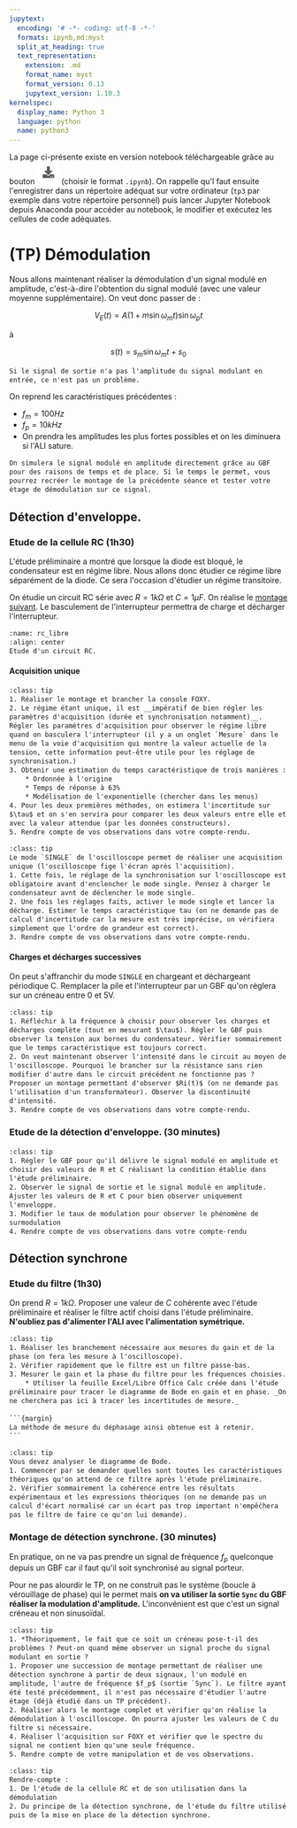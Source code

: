 ```yaml
---
jupytext:
  encoding: '# -*- coding: utf-8 -*-'
  formats: ipynb,md:myst
  split_at_heading: true
  text_representation:
    extension: .md
    format_name: myst
    format_version: 0.13
    jupytext_version: 1.10.3
kernelspec:
  display_name: Python 3
  language: python
  name: python3
---
```


La page ci-présente existe en version notebook téléchargeable grâce au bouton ![Bouton](./images/bouton_tl.png) (choisir le format `.ipynb`). On rappelle qu'l faut ensuite l'enregistrer dans un répertoire adéquat sur votre ordinateur (`tp3` par exemple dans votre répertoire personnel) puis lancer Jupyter Notebook depuis Anaconda pour accéder au notebook, le modifier et exécutez les cellules de code adéquates.


# (TP) Démodulation

Nous allons maintenant réaliser la démodulation d'un signal modulé en amplitude, c'est-à-dire l'obtention du signal modulé (avec une valeur moyenne supplémentaire). On veut donc passer de :

$$
V_E(t) = A (1 + m \sin \omega_m t) \sin \omega_p t
$$

à

$$
s(t) = s_m \sin \omega_m t + s_0
$$

````{margin}
Si le signal de sortie n'a pas l'amplitude du signal modulant en entrée, ce n'est pas un problème.
````

On reprend les caractéristiques précédentes :
* $f_m = 100Hz$
* $f_p = 10kHz$
* On prendra les amplitudes les plus fortes possibles et on les diminuera si l'ALI sature.

````{important}
On simulera le signal modulé en amplitude directement grâce au GBF pour des raisons de temps et de place. Si le temps le permet, vous pourrez recréer le montage de la précédente séance et tester votre étage de démodulation sur ce signal.
````

## Détection d'enveloppe.

### Etude de la cellule RC (1h30)
L'étude préliminaire a montré que lorsque la diode est bloqué, le condensateur est en régime libre. Nous allons donc étudier ce régime libre séparément de la diode. Ce sera l'occasion d'étudier un régime transitoire.

On étudie un circuit RC série avec $R = 1 k\Omega$ et $C = 1 \mu F$. On réalise le [montage suivant](rc_libre). Le basculement de l'interrupteur permettra de charge et décharger l'interrupteur.

```{figure} ./images/rc_libre.jpg
:name: rc_libre
:align: center
Etude d'un circuit RC.
```

#### Acquisition unique
````{admonition} Etude avec FOXY
:class: tip
1. Réaliser le montage et brancher la console FOXY. 
2. Le régime étant unique, il est __impératif de bien régler les paramètres d'acquisition (durée et synchronisation notamment)__. Régler les paramètres d'acquisition pour observer le régime libre quand on basculera l'interrupteur (il y a un onglet `Mesure` dans le menu de la voie d'acquisition qui montre la valeur actuelle de la tension, cette information peut-être utile pour les réglage de synchronisation.)
3. Obtenir une estimation du temps caractéristique de trois manières :
	* Ordonnée à l'origine
	* Temps de réponse à 63%
	* Modélisation de l'exponentielle (chercher dans les menus)
4. Pour les deux premières méthodes, on estimera l'incertitude sur $\tau$ et on s'en servira pour comparer les deux valeurs entre elle et avec la valeur attendue (par les données constructeurs).
5. Rendre compte de vos observations dans votre compte-rendu.
````

````{admonition} Etude avec l'oscilloscope
:class: tip
Le mode `SINGLE` de l'oscilloscope permet de réaliser une acquisition unique (l'oscilloscope fige l'écran après l'acquisition).
1. Cette fois, le réglage de la synchronisation sur l'oscilloscope est obligatoire avant d'enclencher le mode single. Pensez à charger le condensateur avnt de déclencher le mode single.
2. Une fois les réglages faits, activer le mode single et lancer la décharge. Estimer le temps caractéristique tau (on ne demande pas de calcul d'incertitude car la mesure est très imprécise, on vérifiera simplement que l'ordre de grandeur est correct).
3. Rendre compte de vos observations dans votre compte-rendu.
````

#### Charges et décharges successives
On peut s'affranchir du mode `SINGLE` en chargeant et déchargeant périodique C. Remplacer la pile et l'interrupteur par un GBF qu'on règlera sur un créneau entre 0 et 5V.

````{admonition} Etude avec l'oscilloscope
:class: tip
1. Réfléchir à la fréquence à choisir pour observer les charges et décharges complète (tout en mesurant $\tau$). Régler le GBF puis observer la tension aux bornes du condensateur. Vérifier sommairement que le temps caractéristique est toujours correct.
2. On veut maintenant observer l'intensité dans le circuit au moyen de l'oscilloscope. Pourquoi le brancher sur la résistance sans rien modifier d'autre dans le circuit précédent ne fonctionne pas ? Proposer un montage permettant d'observer $Ri(t)$ (on ne demande pas l'utilisation d'un transformateur). Observer la discontinuité d'intensité.
3. Rendre compte de vos observations dans votre compte-rendu.
````

### Etude de la détection d'enveloppe. (30 minutes)
````{admonition} Détection d'enveloppe (oscilloscope)
:class: tip
1. Régler le GBF pour qu'il délivre le signal modulé en amplitude et choisir des valeurs de R et C réalisant la condition établie dans l'étude préliminaire.
2. Observer le signal de sortie et le signal modulé en amplitude. Ajuster les valeurs de R et C pour bien observer uniquement l'enveloppe.
3. Modifier le taux de modulation pour observer le phénomène de surmodulation
4. Rendre compte de vos observations dans votre compte-rendu
````

## Détection synchrone

### Etude du filtre (1h30)
On prend $R = 1k \Omega$. Proposer une valeur de $C$ cohérente avec l'étude préliminaire et réaliser le filtre actif choisi dans l'étude préliminaire.
__N'oubliez pas d'alimenter l'ALI avec l'alimentation symétrique.__

````{admonition} Etude du filtre
:class: tip
1. Réaliser les branchement nécessaire aux mesures du gain et de la phase (on fera les mesure à l'oscilloscope).
2. Vérifier rapidement que le filtre est un filtre passe-bas.
3. Mesurer le gain et la phase du filtre pour les fréquences choisies.
    * Utiliser la feuille Excel/Libre Office Calc créée dans l'étude préliminaire pour tracer le diagramme de Bode en gain et en phase. _On ne cherchera pas ici à tracer les incertitudes de mesure._

```{margin}
La méthode de mesure du déphasage ainsi obtenue est à retenir.
```
````

````{admonition} Analyse du diagramme de Bode
:class: tip
Vous devez analyser le diagramme de Bode.
1. Commencer par se demander quelles sont toutes les caractéristiques théoriques qu'on attend de ce filtre après l'étude préliminaire.
2. Vérifier sommairement la cohérence entre les résultats expérimentaux et les expressions théoriques (on ne demande pas un calcul d'écart normalisé car un écart pas trop important n'empếchera pas le filtre de faire ce qu'on lui demande).
````

### Montage de détection synchrone. (30 minutes)
En pratique, on ne va pas prendre un signal de fréquence $f_p$ quelconque depuis un GBF car il faut qu'il soit synchronisé au signal porteur.

Pour ne pas alourdir le TP, on ne construit pas le système (boucle à vérouillage de phase) qui le permet mais __on va utiliser la sortie `Sync` du GBF réaliser la modulation d'amplitude.__ L'inconvénient est que c'est un signal créneau et non sinusoïdal.

````{admonition} Réalisation du montage
:class: tip
1. *Théoriquement, le fait que ce soit un créneau pose-t-il des problèmes ? Peut-on quand même observer un signal proche du signal modulant en sortie ?
1. Proposer une succession de montage permettant de réaliser une détection synchrone à partir de deux signaux, l'un modulé en amplitude, l'autre de fréquence $f_p$ (sortie `Sync`). Le filtre ayant été testé précédemment, il n'est pas nécessaire d'étudier l'autre étage (déjà étudié dans un TP précédent).
2. Réaliser alors le montage complet et vérifier qu'on réalise la démodulation à l'oscilloscope. On pourra ajuster les valeurs de C du filtre si nécessaire.
4. Réaliser l'acquisition sur FOXY et vérifier que le spectre du signal ne contient bien qu'une seule fréquence.
5. Rendre compte de votre manipulation et de vos observations.

````

````{admonition} Compte-rendu
:class: tip
Rendre-compte :
1. De l'étude de la cellule RC et de son utilisation dans la démodulation
2. Du principe de la détection synchrone, de l'étude du filtre utilisé puis de la mise en place de la détection synchrone.
````
